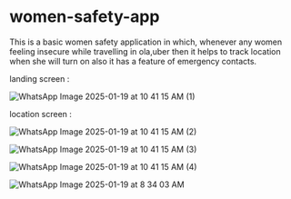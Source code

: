 # women-safety-app
This is a basic women safety application in which, whenever any women feeling insecure while travelling in ola,uber then it helps to track location when she will turn on also it has a feature of emergency contacts.

landing screen :

![WhatsApp Image 2025-01-19 at 10 41 15 AM (1)](https://github.com/user-attachments/assets/4ab7167a-dd81-4aab-a4eb-da5426a8a4cb)

location screen :

![WhatsApp Image 2025-01-19 at 10 41 15 AM (2)](https://github.com/user-attachments/assets/6df7b9e8-711a-43b2-a57c-166a5076fb27)


![WhatsApp Image 2025-01-19 at 10 41 15 AM (3)](https://github.com/user-attachments/assets/8fd2a925-4090-4689-bdf4-8b0ceef26c06)


![WhatsApp Image 2025-01-19 at 10 41 15 AM (4)](https://github.com/user-attachments/assets/ee7fe990-567f-4eca-bd92-d94bb58efc6f)

![WhatsApp Image 2025-01-19 at 8 34 03 AM](https://github.com/user-attachments/assets/866b20ac-f843-475d-bc6d-4cf567a59c9b)










